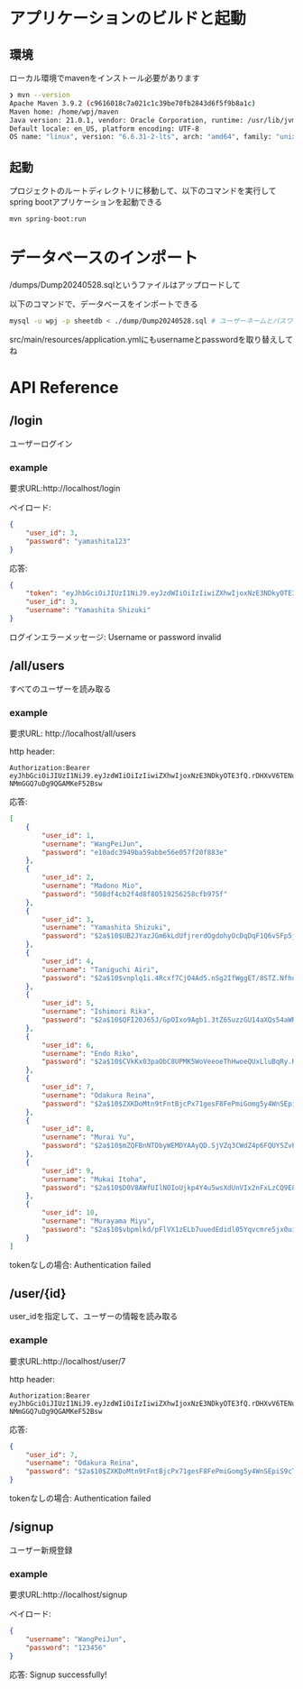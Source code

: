 # アプリケーションのビルドと起動

## 環境
ローカル環境でmavenをインストール必要があります
```bash
❯ mvn --version 
Apache Maven 3.9.2 (c9616018c7a021c1c39be70fb2843d6f5f9b8a1c)
Maven home: /home/wpj/maven
Java version: 21.0.1, vendor: Oracle Corporation, runtime: /usr/lib/jvm/jdk-21.0.1
Default locale: en_US, platform encoding: UTF-8
OS name: "linux", version: "6.6.31-2-lts", arch: "amd64", family: "unix"
```

## 起動
プロジェクトのルートディレクトリに移動して、以下のコマンドを実行してspring bootアプリケーションを起動できる
```bash
mvn spring-boot:run
```

# データベースのインポート

/dumps/Dump20240528.sqlというファイルはアップロードして

以下のコマンドで、データベースをインポートできる
```bash
mysql -u wpj -p sheetdb < ./dump/Dump20240528.sql # ユーザーネームとパスワードを取り替えしてね
```
src/main/resources/application.ymlにもusernameとpasswordを取り替えしてね

# API Reference

## /login
ユーザーログイン

### example
要求URL:http://localhost/login

ペイロード:
```json
{
    "user_id": 3,
    "password": "yamashita123"
}
```

応答:
```json
{
    "token": "eyJhbGciOiJIUzI1NiJ9.eyJzdWIiOiIzIiwiZXhwIjoxNzE3NDkyOTE3fQ.rDHXvV6TENus5bA5Njm-NMmGGQ7uDg9QGAMKeF52Bsw",
    "user_id": 3,
    "username": "Yamashita Shizuki"
}
```

ログインエラーメッセージ:
Username or password invalid

## /all/users
すべてのユーザーを読み取る

### example
要求URL: http://localhost/all/users

http header: 
```
Authorization:Bearer eyJhbGciOiJIUzI1NiJ9.eyJzdWIiOiIzIiwiZXhwIjoxNzE3NDkyOTE3fQ.rDHXvV6TENus5bA5Njm-NMmGGQ7uDg9QGAMKeF52Bsw
```

応答: 
```json
[
    {
        "user_id": 1,
        "username": "WangPeiJun",
        "password": "e10adc3949ba59abbe56e057f20f883e"
    },
    {
        "user_id": 2,
        "username": "Madono Mio",
        "password": "508df4cb2f4d8f80519256258cfb975f"
    },
    {
        "user_id": 3,
        "username": "Yamashita Shizuki",
        "password": "$2a$10$UB2JYazJGm6kLdUfjrerdOgdohyOcDqDqF1Q6vSFp5jzQmiybbkSy"
    },
    {
        "user_id": 4,
        "username": "Taniguchi Airi",
        "password": "$2a$10$vnplq1i.4Rcxf7CjO4Ad5.nSg2IfWggET/8STZ.NfhuCNeakGzxe6"
    },
    {
        "user_id": 5,
        "username": "Ishimori Rika",
        "password": "$2a$10$QFI20J65J/GpOIxo9Agb1.3tZ6SuzzGU14aXQs54aWRiAbfFN26za"
    },
    {
        "user_id": 6,
        "username": "Endo Riko",
        "password": "$2a$10$CVkKx03paObC8UPMK5WoVeeoeThHwoeQUxLluBqRy.Rj5HnjYOnOq"
    },
    {
        "user_id": 7,
        "username": "Odakura Reina",
        "password": "$2a$10$ZXKDoMtn9tFntBjcPx71gesF8FePmiGomg5y4WnSEpiS9cToVeoPK"
    },
    {
        "user_id": 8,
        "username": "Murai Yu",
        "password": "$2a$10$mZQFBnNTDbyWEMDYAAyQD.SjVZq3CWdZ4p6FQUY5ZvPya3jATGNFS"
    },
    {
        "user_id": 9,
        "username": "Mukai Itoha",
        "password": "$2a$10$D0V8AWfUIlNOIoUjkp4Y4u5wsXdUnVIx2nFxLzCQ9E86lYkUblj/K"
    },
    {
        "user_id": 10,
        "username": "Murayama Miyu",
        "password": "$2a$10$vbpmlkd/pFlVX1zELb7uuedEdidl05Yqvcmre5jx0ui0QVnSiuMpO"
    }
]
```

tokenなしの場合:
Authentication failed

## /user/{id}
user_idを指定して、ユーザーの情報を読み取る

### example
要求URL:http://localhost/user/7

http header: 
```
Authorization:Bearer eyJhbGciOiJIUzI1NiJ9.eyJzdWIiOiIzIiwiZXhwIjoxNzE3NDkyOTE3fQ.rDHXvV6TENus5bA5Njm-NMmGGQ7uDg9QGAMKeF52Bsw
```

応答:
```json
{
    "user_id": 7,
    "username": "Odakura Reina",
    "password": "$2a$10$ZXKDoMtn9tFntBjcPx71gesF8FePmiGomg5y4WnSEpiS9cToVeoPK"
}
```

tokenなしの場合:
Authentication failed

## /signup
ユーザー新規登録

### example
要求URL:http://localhost/signup

ペイロード:
```json
{
    "username": "WangPeiJun",
    "password": "123456"
}
```

応答:
Signup successfully!


